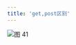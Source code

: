 ```yaml
---
title: 'get,post区别'
---
```


![图 41](https://gitee.com/wongabner/picgo/raw/master/2021-03-23-20-00-56.png)  
